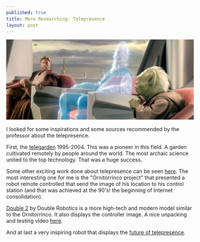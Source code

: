 ```yaml
---
published: true
title: More Researching: Telepresence
layout: post
---
```

![Star Wars Hologram](images/telepresence.jpg)

I looked for some inspirations and some sources recommended by the professor about the telepresence.

First, the [telegarden](http://goldberg.berkeley.edu/garden/Ars/) 1995-2004. This was a pioneer in this field. A garden cultivated remotely by people around the world. The most archaic science united to the top technology. That was a huge success.

Some other exciting work done about telepresence can be seen [here](http://www.ekac.org/interactive.html). The most interesting one for me is the "Ornitorrinco project" that presented a robot remote controlled that send the image of his location to his control station (and that was achieved at the 90's! the beginning of Internet consolidation).

[Double 2](http://www.doublerobotics.com/) by Double Robotics is a more high-tech and modern model similar to the Ornitorrinco. It also displays the controller image. A nice unpacking and testing video [here](https://www.youtube.com/watch?v=WXPuBd4IfQ8).

And at last a very inspiring robot that displays the [future of telepresence](http://www.vocativ.com/323957/finally-a-robot-assistant-as-affordable-as-it-is-adorable/).